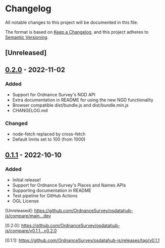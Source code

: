 # Changelog

All notable changes to this project will be documented in this file.

The format is based on [Keep a Changelog](https://keepachangelog.com/en/1.0.0/),
and this project adheres to [Semantic Versioning](https://semver.org/spec/v2.0.0.html).

## [Unreleased]

## [0.2.0](https://github.com/OrdnanceSurvey/osdatahub-js/releases/tag/v0.2.0) - 2022-11-02

### Added

- Support for Ordnance Survey's NGD API
- Extra documentation in README for using the new NGD functionality
- Browser compatible dist/bundle.js and dist/bundle.min.js
- CHANGELOG.md

### Changed

- node-fetch replaced by cross-fetch
- Default limits set to 100 (from 1000)

## [0.1.1](https://github.com/OrdnanceSurvey/osdatahub-js/releases/tag/v0.1.1) - 2022-10-10

### Added

- Initial release!
- Support for Ordnance Survey's Places and Names APIs
- Supporting documentation in README
- Test pipeline for GitHub Actions
- OGL License

[Unreleased]: [https://github.com/OrdnanceSurvey/osdatahub-js/compare/main...dev ](https://github.com/OrdnanceSurvey/osdatahub-js/compare/main...dev)

[0.2.0]: [https://github.com/OrdnanceSurvey/osdatahub-js/compare/v0.1.1...v0.2.0 ](https://github.com/OrdnanceSurvey/osdatahub-js/compare/v0.1.1...v0.2.0)

[0.1.1]: [https://github.com/OrdnanceSurvey/osdatahub-js/releases/tag/v0.1.1 ](https://github.com/OrdnanceSurvey/osdatahub-js/releases/tag/v0.1.1)
